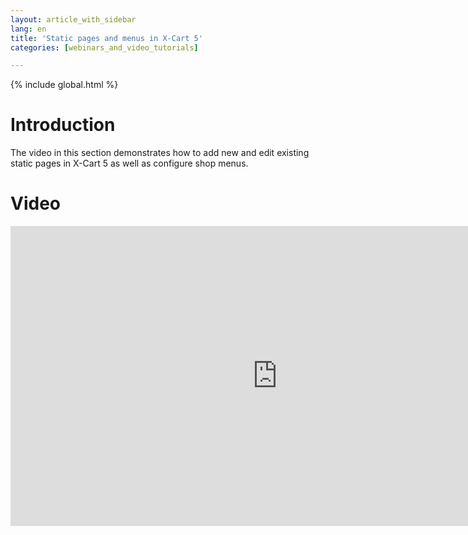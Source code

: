 ```yaml
---
layout: article_with_sidebar
lang: en
title: 'Static pages and menus in X-Cart 5'
categories: [webinars_and_video_tutorials]

---
```


{% include global.html %}

# Introduction

The video in this section demonstrates how to add new and edit existing static pages in X-Cart 5 as well as configure shop menus.

# Video

<iframe class="youtube-player" type="text/html" style="width: 853px; height: 480px" src="http://www.youtube.com/embed/R_oa-4IF-3M" frameborder="0"></iframe>